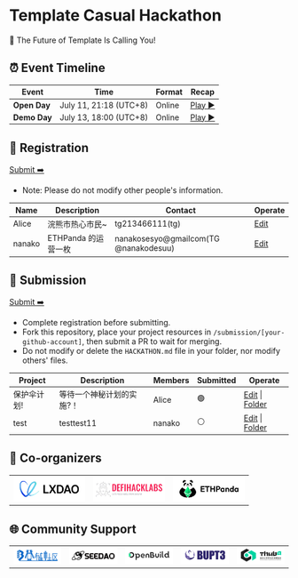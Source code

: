 # Template Casual Hackathon

<!-- [English](/docs/README_EN-US.md) | [简体中文](/docs/README_ZH-CN.md) -->

🧬 The Future of Template Is Calling You!


## ⏰ Event Timeline

| Event           | Time                  | Format    | Recap                |
| --------------- | --------------------- | --------- | ------------------------------ |
| **Open Day**  | July 11, 21:18 (UTC+8) | Online | [Play ▶️](https://example.com/) |
| **Demo Day** | July 13, 18:00 (UTC+8) | Online |   [Play ▶️](https://example.com/)  |


## 📝 Registration

[Submit ➡️](https://github.com/CasualHackathon/Template/issues/new?title=Registration&body=Name%5B%E5%A7%93%E5%90%8D%5D:%0A%0ABrief%20personal%20introduction%20including%20skills%20and%20experience%EF%BC%88%E7%AE%80%E7%9F%AD%E4%BB%8B%E7%BB%8D%E4%B8%AA%E4%BA%BA%E6%8A%80%E8%83%BD%E4%B8%8E%E7%BB%8F%E9%AA%8C%EF%BC%89%0ADescription%5B%E4%B8%AA%E4%BA%BA%E4%BB%8B%E7%BB%8D%5D:%0A%0ATelegram%20%7C%20WeChat%20%7C%20Discord%20%7C%20Email%20%7C%20X(Twitter)%20%7C%20GitHub%0AContactMethod%5B%E8%81%94%E7%B3%BB%E6%96%B9%E5%BC%8F%5D:%0A%0Ae.g.,%20@username,%20email@example.com%0AContact%5B%E8%81%94%E7%B3%BB%E8%B4%A6%E5%8F%B7%5D:)

- Note: Please do not modify other people's information.

<!-- Registration star -->
| Name | Description | Contact | Operate |
| ---- | ----------- | ------- | ------- |
| Alice | 浣熊市热心市民~ | tg213466111(tg) | [Edit](https://github.com/CasualHackathon/Template/issues/new?title=Registration%20-%20Alice&body=Name%5B%E5%A7%93%E5%90%8D%5D%3A%20Alice%0ADescription%5B%E4%B8%AA%E4%BA%BA%E4%BB%8B%E7%BB%8D%5D%3A%20%E6%B5%A3%E7%86%8A%E5%B8%82%E7%83%AD%E5%BF%83%E5%B8%82%E6%B0%91~%0AContactMethod%5B%E8%81%94%E7%B3%BB%E6%96%B9%E5%BC%8F%5D%3A%20tg%0AContact%5B%E8%81%94%E7%B3%BB%E8%B4%A6%E5%8F%B7%5D%3A%20tg213466111) |
| nanako | ETHPanda 的运营一枚 | nanakosesyo@gmailcom(TG @nanakodesuu) | [Edit](https://github.com/CasualHackathon/Template/issues/new?title=Registration%20-%20nanako&body=Name%5B%E5%A7%93%E5%90%8D%5D%3A%20nanako%0ADescription%5B%E4%B8%AA%E4%BA%BA%E4%BB%8B%E7%BB%8D%5D%3A%20ETHPanda%20%E7%9A%84%E8%BF%90%E8%90%A5%E4%B8%80%E6%9E%9A%0AContactMethod%5B%E8%81%94%E7%B3%BB%E6%96%B9%E5%BC%8F%5D%3A%20TG%20%40nanakodesuu%0AContact%5B%E8%81%94%E7%B3%BB%E8%B4%A6%E5%8F%B7%5D%3A%20nanakosesyo%40gmailcom) |

<!-- Registration end -->


## 🎯 Submission

[Submit ➡️](https://github.com/CasualHackathon/Template/issues/new?title=Submission&body=ProjectName%5B%E9%A1%B9%E7%9B%AE%E5%90%8D%E7%A7%B0%5D:%0A%0ABrief%20description%20about%20your%20project%20in%20one%20sentence%EF%BC%88%E7%AE%80%E8%A6%81%E6%8F%8F%E8%BF%B0%E6%82%A8%E7%9A%84%E9%A1%B9%E7%9B%AE%EF%BC%89%0AProjectDescription%5B%E9%A1%B9%E7%9B%AE%E6%8F%8F%E8%BF%B0%5D:%0A%0A%20Your%20wallet%20address%20or%20ENS%20domain%20on%20Ethereum%20mainnet%EF%BC%88%E6%82%A8%E5%9C%A8%E4%BB%A5%E5%A4%AA%E5%9D%8A%E4%B8%BB%E7%BD%91%E4%B8%8A%E7%9A%84%E9%92%B1%E5%8C%85%E5%9C%B0%E5%9D%80%E6%88%96%20ENS%20%E5%9F%9F%E5%90%8D%EF%BC%89%0AWalletAddress%5B%E9%92%B1%E5%8C%85%E5%9C%B0%E5%9D%80%5D:) 

- Complete registration before submitting.
- Fork this repository, place your project resources in `/submission/[your-github-account]`, then submit a PR to wait for merging.
- Do not modify or delete the `HACKATHON.md` file in your folder, nor modify others' files.

<!-- Submission start -->
| Project | Description | Members | Submitted | Operate |
| ----------- | ----------------- | -------------- | ------ | -------- |
| 保护伞计划! | 等待一个神秘计划的实施?！ | Alice | 🟢 | [Edit](https://github.com/CasualHackathon/Template/issues/new?title=Submission%20-%20%E4%BF%9D%E6%8A%A4%E4%BC%9E%E8%AE%A1%E5%88%92!&body=ProjectName%5B%E9%A1%B9%E7%9B%AE%E5%90%8D%E7%A7%B0%5D%3A%E4%BF%9D%E6%8A%A4%E4%BC%9E%E8%AE%A1%E5%88%92!%0AProjectDescription%5B%E9%A1%B9%E7%9B%AE%E6%8F%8F%E8%BF%B0%5D%3A%E7%AD%89%E5%BE%85%E4%B8%80%E4%B8%AA%E7%A5%9E%E7%A7%98%E8%AE%A1%E5%88%92%E7%9A%84%E5%AE%9E%E6%96%BD%3F%EF%BC%81%0AProjectMembers%5B%E9%A1%B9%E7%9B%AE%E6%88%90%E5%91%98%5D%3AAlice%0AWalletAddress%5B%E9%92%B1%E5%8C%85%E5%9C%B0%E5%9D%80%5D%3A0x3234234234234) &#124; [Folder](https://github.com/CasualHackathon/Template/tree/main/submission/BiscuitCoder) |
| test | testtest11 | nanako | ⚪ | [Edit](https://github.com/CasualHackathon/Template/issues/new?title=Submission%20-%20test&body=ProjectName%5B%E9%A1%B9%E7%9B%AE%E5%90%8D%E7%A7%B0%5D%3Atest%0AProjectDescription%5B%E9%A1%B9%E7%9B%AE%E6%8F%8F%E8%BF%B0%5D%3Atesttest11%0AProjectMembers%5B%E9%A1%B9%E7%9B%AE%E6%88%90%E5%91%98%5D%3Ananako%0AWalletAddress%5B%E9%92%B1%E5%8C%85%E5%9C%B0%E5%9D%80%5D%3A0xd402004137e362283b4e4ab93982812395fb1f05) &#124; [Folder](https://github.com/CasualHackathon/Template/tree/main/submission/nanakodesuu) |

<!-- Submission end -->


## 🤝 Co-organizers


<table>
    <tr>
        <td  align="center" valign="middle">
            <a href="https://lxdao.io/" target="_blank">
                <img src="./materials/LXDAO.png" alt="LXDAO" width="130" />
            </a>
        </td>
         <td align="center" valign="middle">
            <a href="https://defihacklabs.io/" target="_blank">
                <img src="./materials/defihacklabs.png" alt="defihacklabs" width="130" />
            </a>
        </td>
        <td  align="center" valign="middle">
            <a href="https://ethpanda.org/" target="_blank">
                <img src="./materials/ETHPanda.png" alt="ETHPanda" width="130" />
            </a>
        </td>
    </tr>
</table>

## 🌐 Community Support

<table>
    <tr>
        <td align="center" valign="middle">
            <a href="https://learnblockchain.cn/" target="_blank">
                <img src="./materials/learnblockchain.png" alt="learnblockchain" width="130" />
            </a>
        </td>
        <td align="center" valign="middle">
            <a href="https://seedao.xyz/" target="_blank">
                <img src="./materials/SEEDDAO.png" alt="SEEDDAO" width="130" />
            </a>
        </td>
        <td align="center" valign="middle">
            <a href="https://openbuild.xyz/" target="_blank">
                <img src="./materials/OpenBuild.png" alt="OpenBuild" width="130" />
            </a>
        </td>
        <td align="center" valign="middle">
            <a href="https://x.com/BUPT3DAO" target="_blank">
                <img src="./materials/bupt3.png" alt="bupt3" width="130" />
            </a>
        </td>
        <td align="center" valign="middle">
            <a href="https://x.com/THUBA_DAO/" target="_blank">
                <img src="./materials/thuba.png" alt="THUBA_DAO" width="130" />
            </a>
        </td>
    </tr>
</table>